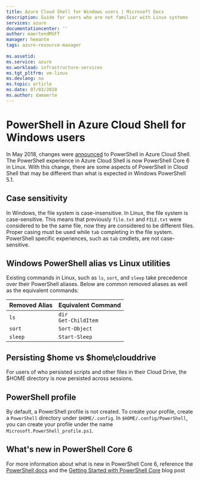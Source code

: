 ```yaml
---
title: Azure Cloud Shell for Windows users | Microsoft Docs
description: Guide for users who are not familiar with Linux systems
services: azure
documentationcenter: ''
author: maertendMSFT
manager: hemantm
tags: azure-resource-manager
 
ms.assetid: 
ms.service: azure
ms.workload: infrastructure-services
ms.tgt_pltfrm: vm-linux
ms.devlang: na
ms.topic: article
ms.date: 07/03/2018
ms.author: damaerte
---
```


# PowerShell in Azure Cloud Shell for Windows users

In May 2018, changes were [announced](https://azure.microsoft.com/blog/pscloudshellrefresh/) to PowerShell in Azure Cloud Shell.  The PowerShell experience in Azure Cloud Shell is now PowerShell Core 6 in Linux.
With this change, there are some aspects of PowerShell in Cloud Shell that may be different than what is expected in Windows PowerShell 5.1.

## Case sensitivity

In Windows, the file system is case-insensitive.  In Linux, the file system is case-sensitive.
This means that previously `file.txt` and `FILE.txt` were considered to be the same file, now they are considered to be different files.
Proper casing must be used while `tab` completing in the file system.  PowerShell specific experiences, such as `tab` cmdlets, are not case-sensitive. 

## Windows PowerShell alias vs Linux utilities

Existing commands in Linux, such as `ls`, `sort`, and `sleep` take precedence over their PowerShell aliases.  Below are common removed aliases as well as the equivalent commands:  

|Removed Alias   |Equivalent Command   |
|---|---|
|`ls`     | `dir` <br> `Get-ChildItem` |
|`sort`   | `Sort-Object` |
|`sleep`  | `Start-Sleep` |

## Persisting $home vs $home\clouddrive

For users of who persisted scripts and other files in their Cloud Drive, the $HOME directory is now persisted across sessions.

## PowerShell profile

By default, a PowerShell profile is not created.  To create your profile, create a `PowerShell` directory under `$HOME/.config`.  In `$HOME/.config/PowerShell`, you can create your profile under the name `Microsoft.PowerShell_profile.ps1`.

## What's new in PowerShell Core 6

For more information about what is new in PowerShell Core 6, reference the [PowerShell docs](https://docs.microsoft.com/powershell/scripting/whats-new/what-s-new-in-powershell-core-60?view=powershell-6) and the [Getting Started with PowerShell Core](https://blogs.msdn.microsoft.com/powershell/2017/06/09/getting-started-with-powershell-core-on-windows-mac-and-linux/) blog post

